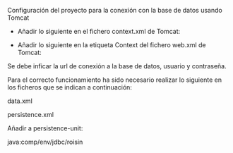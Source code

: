 Configuración del proyecto para la conexión con la base de datos usando Tomcat

- Añadir lo siguiente en el fichero context.xml de Tomcat:



- Añadir lo siguiente en la etiqueta Context del fichero web.xml de Tomcat:

<Resource name="jdbc/roisin" auth="Container" type="javax.sql.DataSource"
              username="root" password="root"
              url="jdbc:mysql://localhost:3306/roisin"
              driverClassName="com.mysql.jdbc.Driver"
              initialSize="5" maxWait="5000"
              maxActive="120" maxIdle="5"
              validationQuery="select 1"
              poolPreparedStatements="true"/>
              
Se debe inficar la url de conexión a la base de datos, usuario y contraseña.

Para el correcto funcionamiento ha sido necesario realizar lo siguiente en los ficheros que se indican a continuación:

data.xml

<bean id="dataSource" class="org.springframework.jndi.JndiObjectFactoryBean">
		<property name="jndiName" value="java:comp/env/jdbc/roisin" />
	</bean>
	
persistence.xml

Añadir a persistence-unit:

<non-jta-data-source>java:comp/env/jdbc/roisin</non-jta-data-source>